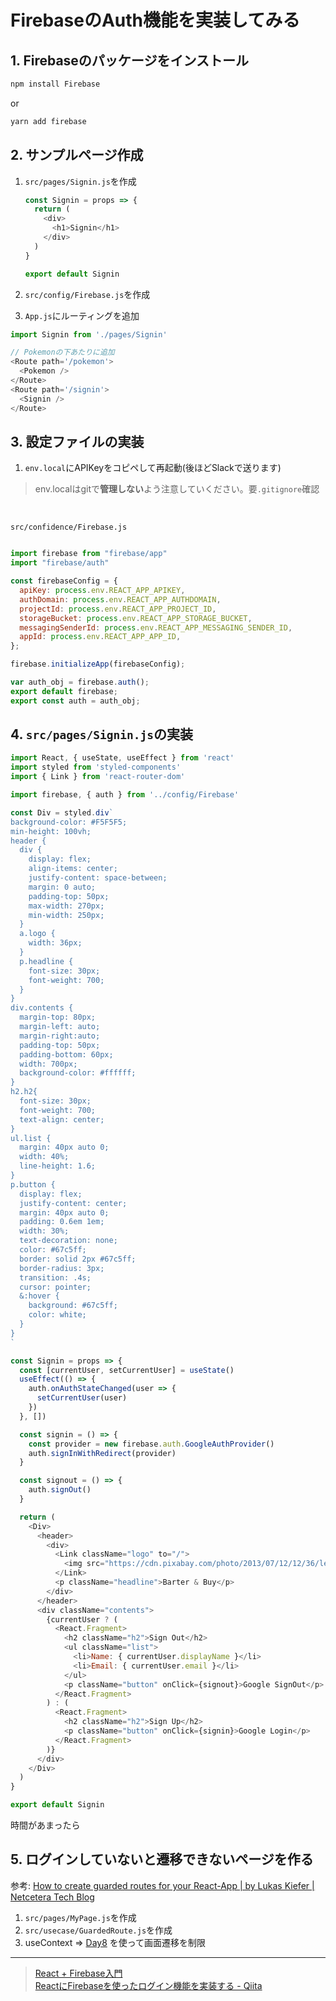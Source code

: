 FirebaseのAuth機能を実装してみる
===

## 1. Firebaseのパッケージをインストール

```bash
npm install Firebase
```

or

```bash
yarn add firebase
```


## 2. サンプルページ作成

1. `src/pages/Signin.js`を作成
    ```js
    const Signin = props => {
      return (
        <div>
          <h1>Signin</h1>
        </div>
      )
    }

    export default Signin
    ```

1. `src/config/Firebase.js`を作成
1. `App.js`にルーティングを追加

```js
import Signin from './pages/Signin'

// Pokemonの下あたりに追加
<Route path='/pokemon'>
  <Pokemon />
</Route>
<Route path='/signin'>
  <Signin />
</Route>
```



## 3. 設定ファイルの実装

1. `env.local`にAPIKeyをコピペして再起動(後ほどSlackで送ります)

> env.localはgitで**管理しない**よう注意していください。要`.gitignore`確認

<br>

`src/confidence/Firebase.js`

```js

import firebase from "firebase/app"
import "firebase/auth"

const firebaseConfig = {
  apiKey: process.env.REACT_APP_APIKEY,
  authDomain: process.env.REACT_APP_AUTHDOMAIN,
  projectId: process.env.REACT_APP_PROJECT_ID,
  storageBucket: process.env.REACT_APP_STORAGE_BUCKET,
  messagingSenderId: process.env.REACT_APP_MESSAGING_SENDER_ID,
  appId: process.env.REACT_APP_APP_ID,
};

firebase.initializeApp(firebaseConfig);

var auth_obj = firebase.auth();
export default firebase;
export const auth = auth_obj;
```

## 4. `src/pages/Signin.js`の実装

```js
import React, { useState, useEffect } from 'react'
import styled from 'styled-components'
import { Link } from 'react-router-dom'

import firebase, { auth } from '../config/Firebase'

const Div = styled.div`
background-color: #F5F5F5;
min-height: 100vh;
header {
  div {
    display: flex;
    align-items: center;
    justify-content: space-between;
    margin: 0 auto;
    padding-top: 50px;
    max-width: 270px;
    min-width: 250px;
  }
  a.logo {
    width: 36px;
  }
  p.headline {
    font-size: 30px;
    font-weight: 700;
  }
}
div.contents {
  margin-top: 80px;
  margin-left: auto;
  margin-right:auto;
  padding-top: 50px;
  padding-bottom: 60px;
  width: 700px;
  background-color: #ffffff;
}
h2.h2{
  font-size: 30px;
  font-weight: 700;
  text-align: center;
}
ul.list {
  margin: 40px auto 0;
  width: 40%;
  line-height: 1.6;
}
p.button {
  display: flex;
  justify-content: center;
  margin: 40px auto 0;
  padding: 0.6em 1em;
  width: 30%;
  text-decoration: none;
  color: #67c5ff;
  border: solid 2px #67c5ff;
  border-radius: 3px;
  transition: .4s;
  cursor: pointer;
  &:hover {
    background: #67c5ff;
    color: white;
  }
}
`

const Signin = props => {
  const [currentUser, setCurrentUser] = useState()
  useEffect(() => {
    auth.onAuthStateChanged(user => {
      setCurrentUser(user)
    })
  }, [])

  const signin = () => {
    const provider = new firebase.auth.GoogleAuthProvider()
    auth.signInWithRedirect(provider)
  }

  const signout = () => {
    auth.signOut()
  }

  return (
    <Div>
      <header>
        <div>
          <Link className="logo" to="/">
            <img src="https://cdn.pixabay.com/photo/2013/07/12/12/36/letter-145996_1280.png" alt=""/>
          </Link>
          <p className="headline">Barter & Buy</p>
        </div>
      </header>
      <div className="contents">
        {currentUser ? (
          <React.Fragment>
            <h2 className="h2">Sign Out</h2>
            <ul className="list">
              <li>Name: { currentUser.displayName }</li>
              <li>Email: { currentUser.email }</li>
            </ul>
            <p className="button" onClick={signout}>Google SignOut</p>
          </React.Fragment>
        ) : (
          <React.Fragment>
            <h2 className="h2">Sign Up</h2>
            <p className="button" onClick={signin}>Google Login</p>
          </React.Fragment>
        )}
      </div>
    </Div>
  )
}

export default Signin
```

時間があまったら

## 5. ログインしていないと遷移できないページを作る

参考: [How to create guarded routes for your React\-App \| by Lukas Kiefer \| Netcetera Tech Blog](https://blog.netcetera.com/how-to-create-guarded-routes-for-your-react-app-d2fe7c7b6122)

1. `src/pages/MyPage.js`を作成
1. `src/usecase/GuardedRoute.js`を作成
1. useContext => [Day8](./Day8.md) を使って画面遷移を制限

---

> [React \+ Firebase入門](https://zenn.dev/masalib)<br>
[ReactにFirebaseを使ったログイン機能を実装する \- Qiita](https://qiita.com/kaitaku/items/6cfbcfed55cc6e817b20)

